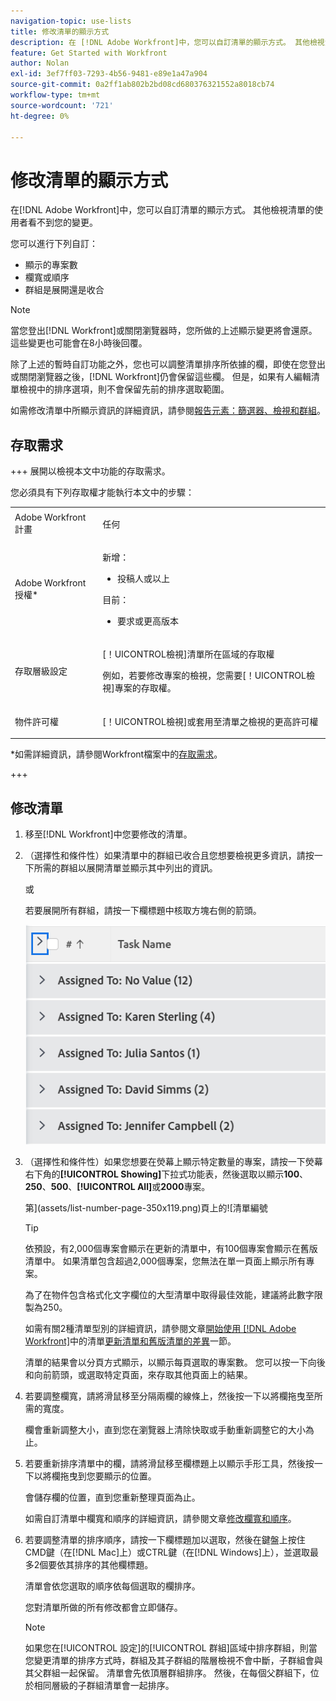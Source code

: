 ```yaml
---
navigation-topic: use-lists
title: 修改清單的顯示方式
description: 在 [!DNL Adobe Workfront]中，您可以自訂清單的顯示方式。 其他檢視清單的使用者看不到您的變更。
feature: Get Started with Workfront
author: Nolan
exl-id: 3ef7ff03-7293-4b56-9481-e89e1a47a904
source-git-commit: 0a2ff1ab802b2bd08cd680376321552a8018cb74
workflow-type: tm+mt
source-wordcount: '721'
ht-degree: 0%

---
```


# 修改清單的顯示方式

<!--Audited: 11/2024-->

在[!DNL Adobe Workfront]中，您可以自訂清單的顯示方式。 其他檢視清單的使用者看不到您的變更。

您可以進行下列自訂：

* 顯示的專案數
* 欄寬或順序
* 群組是展開還是收合

>[!NOTE]
>
>當您登出[!DNL Workfront]或關閉瀏覽器時，您所做的上述顯示變更將會還原。 這些變更也可能會在8小時後回覆。

除了上述的暫時自訂功能之外，您也可以調整清單排序所依據的欄，即使在您登出或關閉瀏覽器之後，[!DNL Workfront]仍會保留這些欄。 但是，如果有人編輯清單檢視中的排序選項，則不會保留先前的排序選取範圍。

如需修改清單中所顯示資訊的詳細資訊，請參閱[報告元素：篩選器、檢視和群組](../../../reports-and-dashboards/reports/reporting-elements/reporting-elements-filters-views-groupings.md)。

## 存取需求

+++ 展開以檢視本文中功能的存取需求。

您必須具有下列存取權才能執行本文中的步驟：

<table style="table-layout:auto"> 
 <col> 
 <col> 
 <tbody> 
  <tr> 
   <td role="rowheader">Adobe Workfront計畫</td> 
   <td> <p>任何</p> </td> 
  </tr> 
  <tr> 
   <td role="rowheader">Adobe Workfront授權*</td> 
   <td> 
    <p>新增：</p>
   <ul><li><p>投稿人或以上 </p></li>
   </ul>

<p>目前：</p>
   <ul><li><p>要求或更高版本</p></li>
    </ul></td> 
  </tr> 
  <tr> 
   <td role="rowheader">存取層級設定</td> 
   <td> <p>[！UICONTROL檢視]清單所在區域的存取權</p> <p>例如，若要修改專案的檢視，您需要[！UICONTROL檢視]專案的存取權。</p></td> 
  </tr> 
  <tr> 
   <td role="rowheader">物件許可權</td> 
   <td> <p>[！UICONTROL檢視]或套用至清單之檢視的更高許可權</p>  </td> 
  </tr> 
 </tbody> 
</table>

*如需詳細資訊，請參閱Workfront檔案中的[存取需求](/help/quicksilver/administration-and-setup/add-users/access-levels-and-object-permissions/access-level-requirements-in-documentation.md)。

+++

## 修改清單

1. 移至[!DNL Workfront]中您要修改的清單。

   <!--
   <p data-mc-conditions="QuicksilverOrClassic.Draft mode"> 
   <MadCap:conditionalText data-mc-conditions="QuicksilverOrClassic.Draft mode">
   By default, groupings are collapsed.
   </MadCap:conditionalText>
   <br> </p>
   -->

1. （選擇性和條件性）如果清單中的群組已收合且您想要檢視更多資訊，請按一下所需的群組以展開清單並顯示其中列出的資訊。

   或

   若要展開所有群組，請按一下欄標題中核取方塊右側的箭頭。

   ![expand_groupings__1_.png](assets/expand-groupings--1--350x227.png)

1. （選擇性和條件性）如果您想要在熒幕上顯示特定數量的專案，請按一下熒幕右下角的&#x200B;**[!UICONTROL Showing]**&#x200B;下拉式功能表，然後選取以顯示&#x200B;**100**、**250**、**500**、**[!UICONTROL All]**&#x200B;或&#x200B;**2000**&#x200B;專案。

   第](assets/list-number-page-350x119.png)頁上的![清單編號

   >[!TIP]
   >
   >依預設，有2,000個專案會顯示在更新的清單中，有100個專案會顯示在舊版清單中。 如果清單包含超過2,000個專案，您無法在單一頁面上顯示所有專案。
   >
   >
   >為了在物件包含格式化文字欄位的大型清單中取得最佳效能，建議將此數字限製為250。
   >
   >
   >如需有關2種清單型別的詳細資訊，請參閱文章[開始使用 [!DNL Adobe Workfront]](../../../workfront-basics/navigate-workfront/use-lists/view-items-in-a-list.md)中的清單[更新清單和舊版清單的差異](../../../workfront-basics/navigate-workfront/use-lists/view-items-in-a-list.md#updated)一節。

   清單的結果會以分頁方式顯示，以顯示每頁選取的專案數。 您可以按一下向後和向前箭頭，或選取特定頁面，來存取其他頁面上的結果。

1. 若要調整欄寬，請將滑鼠移至分隔兩欄的線條上，然後按一下以將欄拖曳至所需的寬度。

   欄會重新調整大小，直到您在瀏覽器上清除快取或手動重新調整它的大小為止。

1. 若要重新排序清單中的欄，請將滑鼠移至欄標題上以顯示手形工具，然後按一下以將欄拖曳到您要顯示的位置。

   會儲存欄的位置，直到您重新整理頁面為止。

   如需自訂清單中欄寬和順序的詳細資訊，請參閱文章[修改欄寬和順序](../../../reports-and-dashboards/reports/reporting-elements/modify-column-width-order.md)。

1. 若要調整清單的排序順序，請按一下欄標題加以選取，然後在鍵盤上按住CMD鍵（在[!DNL Mac]上）或CTRL鍵（在[!DNL Windows]上），並選取最多2個要依其排序的其他欄標題。

   清單會依您選取的順序依每個選取的欄排序。

   您對清單所做的所有修改都會立即儲存。

   >[!NOTE]
   >
   >如果您在[!UICONTROL 設定]的[!UICONTROL 群組]區域中排序群組，則當您變更清單的排序方式時，群組及其子群組的階層檢視不會中斷，子群組會與其父群組一起保留。 清單會先依頂層群組排序。 然後，在每個父群組下，位於相同層級的子群組清單會一起排序。
